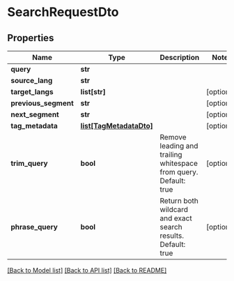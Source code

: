 # SearchRequestDto

## Properties
Name | Type | Description | Notes
------------ | ------------- | ------------- | -------------
**query** | **str** |  | 
**source_lang** | **str** |  | 
**target_langs** | **list[str]** |  | [optional] 
**previous_segment** | **str** |  | [optional] 
**next_segment** | **str** |  | [optional] 
**tag_metadata** | [**list[TagMetadataDto]**](TagMetadataDto.md) |  | [optional] 
**trim_query** | **bool** | Remove leading and trailing whitespace from query. Default: true | [optional] 
**phrase_query** | **bool** | Return both wildcard and exact search results. Default: true | [optional] 

[[Back to Model list]](../README.md#documentation-for-models) [[Back to API list]](../README.md#documentation-for-api-endpoints) [[Back to README]](../README.md)

